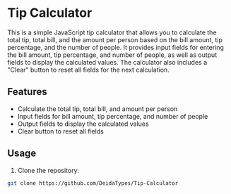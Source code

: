 # Tip Calculator

This is a simple JavaScript tip calculator that allows you to calculate the total tip, total bill, and the amount per person based on the bill amount, tip percentage, and the number of people. It provides input fields for entering the bill amount, tip percentage, and number of people, as well as output fields to display the calculated values. The calculator also includes a "Clear" button to reset all fields for the next calculation.

## Features

- Calculate the total tip, total bill, and amount per person
- Input fields for bill amount, tip percentage, and number of people
- Output fields to display the calculated values
- Clear button to reset all fields

## Usage

1. Clone the repository:

```bash
git clone https://github.com/DeidaTypes/Tip-Calculator
